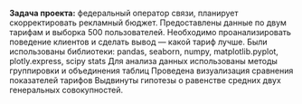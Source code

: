 **Задача проекта:** федеральный оператор связи, планирует скорректировать рекламный бюджет. Предоставлены данные по двум тарифам и выборка 500 пользователей. Необходимо проанализировать поведение клиентов и сделать вывод — какой тариф лучше. 
Были использованы библиотеки: pandas, seaborn,  numpy,  matplotlib.pyplot, plotly.express, scipy stats
Для анализа данных использованы методы группировки и объединения таблиц
Проведена визуализация  сравнения показателей тарифов
Выдвинуты гипотезы о равенстве средних двух генеральных совокупностей.
